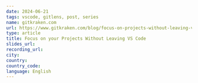 ```yaml
---
date: 2024-06-21
tags: vscode, gitlens, post, series
name: gitkraken.com
url: https://www.gitkraken.com/blog/focus-on-projects-without-leaving-vscode
type: article
title: Focus on your Projects Without Leaving VS Code
slides_url:
recording_url:
city:
country:
country_code:
language: English
---
```

